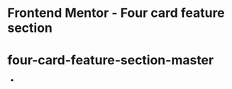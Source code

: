 # Frontend Mentor - Four card feature section
# four-card-feature-section-master


- [Frontend]:https://www.frontendmentor.io/solutions/htmlcss-Y1grqJHmr3


